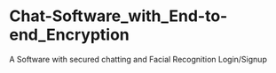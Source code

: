 # Chat-Software_with_End-to-end_Encryption
A Software with secured chatting and Facial Recognition Login/Signup
